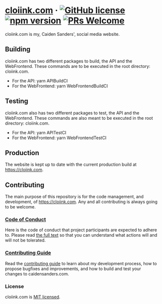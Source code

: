 # [cloiink.com](https://cloiink.com) &middot; [![GitHub license](https://img.shields.io/badge/license-MIT-blue.svg)](https://github.com/facebook/react/blob/master/LICENSE) [![npm version](https://img.shields.io/npm/v/react.svg?style=flat)](https://www.npmjs.com/package/react) [![PRs Welcome](https://img.shields.io/badge/PRs-welcome-brightgreen.svg)](https://reactjs.org/docs/how-to-contribute.html#your-first-pull-request)

cloiink.com is my, Caiden Sanders', social media website.

## Building

cloiink.com has two different packages to build, the API and the WebFrontend.
These commands are to be executed in the root directory: cloiink.com.

* For the API: yarn APIBuildCI
* For the WebFrontend: yarn WebFrontendBuildCI

## Testing

cloiink.com also has two different packages to test, the API and the WebFrontend.
These commands are also meant to be executed in the root directory: cloiink.com.

* For the API: yarn APITestCI
* For the WebFrontend: yarn WebFrontendTestCI

## Production

The website is kept up to date with the current production build at https://cloiink.com.

## Contributing

The main purpose of this repository is for the code management, and development, of https://cloiink.com. Any and all contributing is always going to be welcome.

### [Code of Conduct](https://github.com/caidenvsanders/cloiink.com/blob/main/CODE_OF_CONDUCT.md)

Here is the code of conduct that project participants are expected to adhere to. Please read [the full text](https://github.com/caidenvsanders/cloiink.com/blob/main/CODE_OF_CONDUCT.md) so that you can understand what actions will and will not be tolerated.

### [Contributing Guide](https://github.com/caidenvsanders/cloiink.com/blob/main/CONTRIBUTING.md)

Read the [contributing guide](https://github.com/caidenvsanders/cloiink.com/blob/main/CONTRIBUTING.md) to learn about my development process, how to propose bugfixes and improvements, and how to build and test your changes to caidensanders.com.

### License

cloiink.com is [MIT licensed](./LICENSE).
